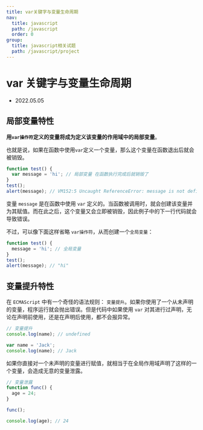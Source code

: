 ```yaml
---
title: var关键字与变量生命周期
nav:
  title: javascript
  path: /javascript
  order: 0
group:
  title: javascript相关试题
  path: /javascript/project
---
```


# var 关键字与变量生命周期

- 2022.05.05

## 局部变量特性

**用`var操作符`定义的变量将成为定义该变量的作用域中的局部变量**。

也就是说，如果在函数中使用`var`定义一个变量，那么这个变量在函数退出后就会被销毁。

```js
function test() {
  var message = 'hi'; // 局部变量 在函数执行完成后就销毁了
}
test();
alert(message); // VM152:5 Uncaught ReferenceError: message is not defined
```

变量 `message` 是在函数中使用 `var` 定义的。当函数被调用时，就会创建该变量并为其赋值。而在此之后，这个变量又会立即被销毁，因此例子中的下一行代码就会导致错误。

不过，可以像下面这样省略 `var操作符`，从而创建一个`全局变量`：

```js
function test() {
  message = 'hi'; // 全局变量
}
test();
alert(message); // "hi"
```

## 变量提升特性

在 `ECMAScript` 中有一个奇怪的语法规则： `变量提升`。如果你使用了一个从未声明的变量，程序运行就会抛出错误。但是代码中如果使用 `var` 对其进行过声明，无论在声明前使用，还是在声明后使用，都不会报异常。

```js
// 变量提升
console.log(name); // undefined

var name = 'Jack';
console.log(name); // Jack
```

如果你直接对一个未声明的变量进行赋值，就相当于在全局作用域声明了这样的一个变量，会造成无意的变量泄露。

```js
// 变量泄露
function func() {
  age = 24;
}

func();

console.log(age); // 24
```
